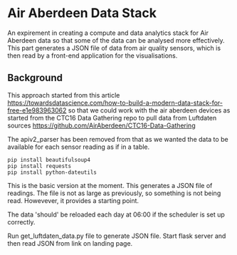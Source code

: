 # Air Aberdeen Data Stack 
An expirement in creating a compute and data analytics stack for Air Aberdeen data so that some of the data can be analysed more effectively. This part generates a JSON file of data from air quality sensors, which is then read by a front-end application for the visualisations.

## Background
This approach started from this article 
https://towardsdatascience.com/how-to-build-a-modern-data-stack-for-free-e1e983963062 so that we could work with the air aberdeen devices as started from the CTC16 Data Gathering repo to pull data from Luftdaten sources
https://github.com/AirAberdeen/CTC16-Data-Gathering 

The apiv2_parser has been removed from that as we wanted the data to be available for each sensor reading as if in a table.

    pip install beautifulsoup4
    pip install requests
    pip install python-dateutils


This is the basic version at the moment.
This generates a JSON file of readings.
The file is not as large as previously, so something is not being read. Howevever, it provides a starting point.

The data 'should' be reloaded each day at 06:00 if the scheduler is set up correctly.

Run get_luftdaten_data.py file to generate JSON file.
Start flask server and then read JSON from link on landing page.



